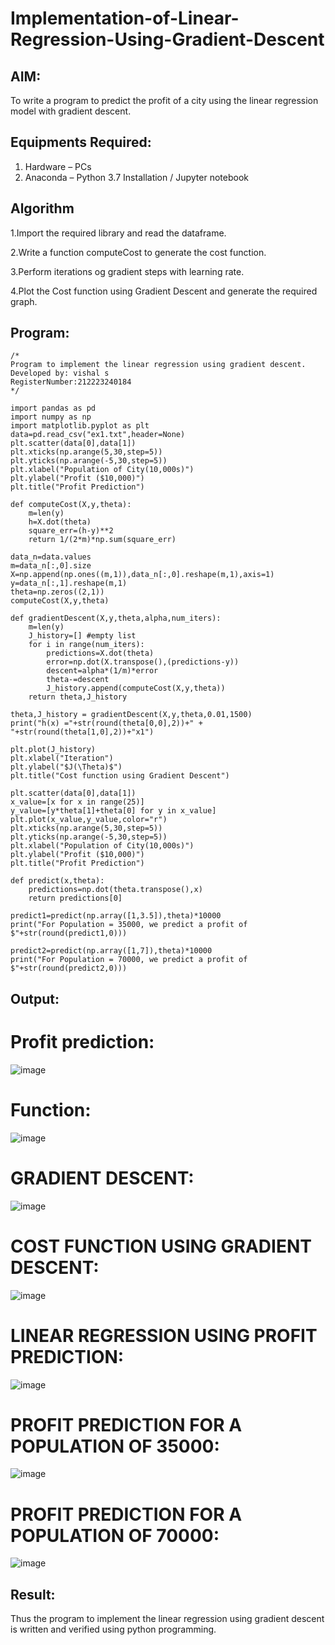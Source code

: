 # Implementation-of-Linear-Regression-Using-Gradient-Descent

## AIM:
To write a program to predict the profit of a city using the linear regression model with gradient descent.

## Equipments Required:
1. Hardware – PCs
2. Anaconda – Python 3.7 Installation / Jupyter notebook

## Algorithm
1.Import the required library and read the dataframe.

2.Write a function computeCost to generate the cost function.

3.Perform iterations og gradient steps with learning rate.

4.Plot the Cost function using Gradient Descent and generate the required graph.


## Program:
```
/*
Program to implement the linear regression using gradient descent.
Developed by: vishal s
RegisterNumber:212223240184
*/
```
```
import pandas as pd
import numpy as np
import matplotlib.pyplot as plt
data=pd.read_csv("ex1.txt",header=None)
plt.scatter(data[0],data[1])
plt.xticks(np.arange(5,30,step=5))
plt.yticks(np.arange(-5,30,step=5))
plt.xlabel("Population of City(10,000s)")
plt.ylabel("Profit ($10,000)")
plt.title("Profit Prediction")

def computeCost(X,y,theta):
    m=len(y) 
    h=X.dot(theta) 
    square_err=(h-y)**2
    return 1/(2*m)*np.sum(square_err) 

data_n=data.values
m=data_n[:,0].size
X=np.append(np.ones((m,1)),data_n[:,0].reshape(m,1),axis=1)
y=data_n[:,1].reshape(m,1)
theta=np.zeros((2,1))
computeCost(X,y,theta) 

def gradientDescent(X,y,theta,alpha,num_iters):
    m=len(y)
    J_history=[] #empty list
    for i in range(num_iters):
        predictions=X.dot(theta)
        error=np.dot(X.transpose(),(predictions-y))
        descent=alpha*(1/m)*error
        theta-=descent
        J_history.append(computeCost(X,y,theta))
    return theta,J_history

theta,J_history = gradientDescent(X,y,theta,0.01,1500)
print("h(x) ="+str(round(theta[0,0],2))+" + "+str(round(theta[1,0],2))+"x1")

plt.plot(J_history)
plt.xlabel("Iteration")
plt.ylabel("$J(\Theta)$")
plt.title("Cost function using Gradient Descent")

plt.scatter(data[0],data[1])
x_value=[x for x in range(25)]
y_value=[y*theta[1]+theta[0] for y in x_value]
plt.plot(x_value,y_value,color="r")
plt.xticks(np.arange(5,30,step=5))
plt.yticks(np.arange(-5,30,step=5))
plt.xlabel("Population of City(10,000s)")
plt.ylabel("Profit ($10,000)")
plt.title("Profit Prediction")

def predict(x,theta):
    predictions=np.dot(theta.transpose(),x)
    return predictions[0]

predict1=predict(np.array([1,3.5]),theta)*10000
print("For Population = 35000, we predict a profit of $"+str(round(predict1,0)))

predict2=predict(np.array([1,7]),theta)*10000
print("For Population = 70000, we predict a profit of $"+str(round(predict2,0)))
```

## Output:

# Profit prediction:

![image](https://github.com/23013753/Implementation-of-Linear-Regression-Using-Gradient-Descent/assets/145634121/6d80aeac-90e4-4ce9-8bbe-5a1b21d178ef)

# Function:
![image](https://github.com/23013753/Implementation-of-Linear-Regression-Using-Gradient-Descent/assets/145634121/c31e3dc4-081f-451c-b50d-1f1d0346953c)


# GRADIENT DESCENT:

![image](https://github.com/23013753/Implementation-of-Linear-Regression-Using-Gradient-Descent/assets/145634121/c15878b2-2845-4618-b50b-e68fee819233)

# COST FUNCTION USING GRADIENT DESCENT:


![image](https://github.com/23013753/Implementation-of-Linear-Regression-Using-Gradient-Descent/assets/145634121/e4e41444-6963-464f-89e1-9c8b7fb9669c)


# LINEAR REGRESSION USING PROFIT PREDICTION:

![image](https://github.com/23013753/Implementation-of-Linear-Regression-Using-Gradient-Descent/assets/145634121/c7e2ddee-9791-4a7e-a48f-a496a2d5ba52)

#  PROFIT PREDICTION FOR A POPULATION OF 35000:


![image](https://github.com/23013753/Implementation-of-Linear-Regression-Using-Gradient-Descent/assets/145634121/c5a29ef8-7821-43a0-8228-8709a44a57bb)

# PROFIT PREDICTION FOR A POPULATION OF 70000:

![image](https://github.com/23013753/Implementation-of-Linear-Regression-Using-Gradient-Descent/assets/145634121/1e07cbec-c238-4e74-8e96-e4c519d97694)



## Result:
Thus the program to implement the linear regression using gradient descent is written and verified using python programming.
